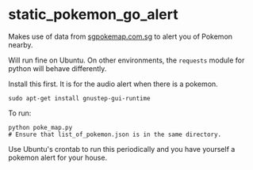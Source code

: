# static_pokemon_go_alert
Makes use of data from [sgpokemap.com.sg](sgpokemap.com.sg) to alert you of Pokemon nearby.

Will run fine on Ubuntu. On other environments, the ```requests``` module for python will behave differently.

Install this first. It is for the audio alert when there is a pokemon.
```
sudo apt-get install gnustep-gui-runtime
```

To run:
```
python poke_map.py
# Ensure that list_of_pokemon.json is in the same directory.
```

Use Ubuntu's crontab to run this periodically and you have yourself a pokemon alert for your house.
